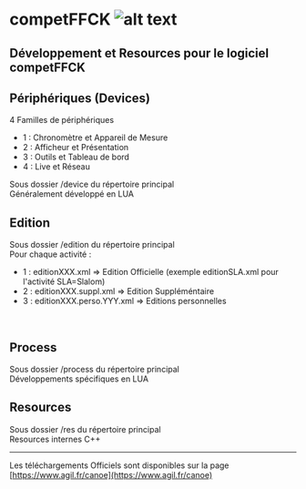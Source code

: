 # competFFCK ![alt text](https://github.com/agilsport/competFFCK/blob/main/img/32x32_ffck.png "Logo FFCK")

## Développement et Resources pour le logiciel competFFCK

## Périphériques (Devices)
4 Familles de périphériques 
- 1 : Chronomètre et Appareil de Mesure
- 2 : Afficheur et Présentation
- 3 : Outils et Tableau de bord
- 4 : Live et Réseau

Sous dossier /device du répertoire principal
<br>
Généralement développé en LUA

## Edition 
Sous dossier /edition du répertoire principal
<br>
Pour chaque activité :
- 1 : editionXXX.xml => Edition Officielle (exemple editionSLA.xml pour l'activité SLA=Slalom)
- 2 : editionXXX.suppl.xml => Edition Suppléméntaire
- 3 : editionXXX.perso.YYY.xml => Editions personnelles 
<br>
 
## Process
Sous dossier /process du répertoire principal
<br>
Développements spécifiques en LUA

## Resources
Sous dossier /res du répertoire principal
<br>
Resources internes C++ 
___
Les téléchargements Officiels sont disponibles sur la page [https://www.agil.fr/canoe](https://www.agil.fr/canoe) 


